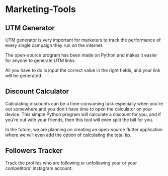 # Marketing-Tools
## UTM Generator
UTM generator is very important for marketers to track the performance of every single campaign they run on the internet.

The open-source program has been made on Python and makes it easier for anyone to generate UTM links. 

All you have to do is input the correct value in the right fields, and your link will be generated. 

## Discount Calculator
Calculating discounts can be a time-consuming task especially when you're out somewhere and you don't have time to open the calculator on your device. This simple Python program will calculate a discount for you, and if you're out with your friends, then this tool will even split the bill for you.

In the future, we are planning on creating an open-source flutter application where we will even add the option of calculating the total tip.

## Followers Tracker
Track the profiles who are following or unfollowing your or your competitors' Instagram account.
